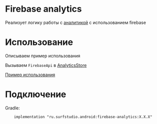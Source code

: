 # Firebase analytics
Реализует логику работы с [аналитикой](../lib-analytics/src/main/java/ru/surfstudio/android/analyticsv2) с использованием firebase

# Использование

Описываем пример использования

Вызываем `FirebaseApi` в [AnalyticsStore](../lib-analytics/src/main/java/ru/surfstudio/android/analytics/store/AnalyticsStore.java)

[Пример использования](../sample)

# Подключение
Gradle:
```
    implementation "ru.surfstudio.android:firebase-analytics:X.X.X"
```

